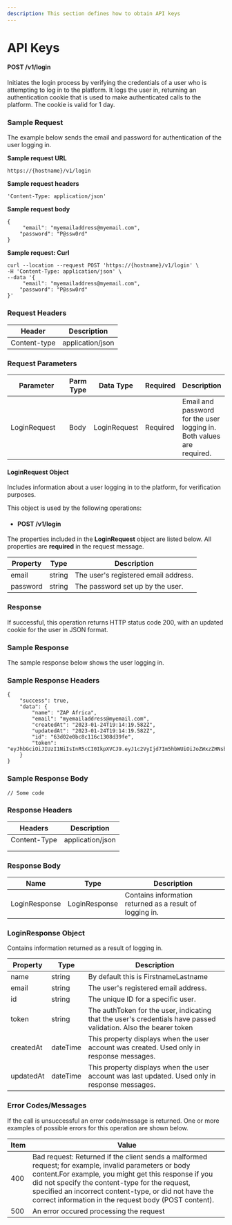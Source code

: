 ```yaml
---
description: This section defines how to obtain API keys
---
```


# API Keys

#### POST /v1/login&#x20;

Initiates the login process by verifying the credentials of a user who is attempting to log in to the platform. It logs the user in, returning an authentication cookie that is used to make authenticated calls to the platform. The cookie is valid for 1 day.

### Sample Request&#x20;

The example below sends the email and password for authentication of the user logging in.

**Sample request URL**

```
https://{hostname}/v1/login
```

**Sample request headers**

```
'Content-Type: application/json'
```

**Sample request body**

```
{
     "email": "myemailaddress@myemail.com",
    "password": "P@ssw0rd"
}
```

**Sample request: Curl**

```markup
curl --location --request POST 'https://{hostname}/v1/login' \
-H 'Content-Type: application/json' \
--data '{
     "email": "myemailaddress@myemail.com",
    "password": "P@ssw0rd"
}'
```

### Request Headers&#x20;

| Header       | Description      |
| ------------ | ---------------- |
| Content-type | application/json |

### Request Parameters&#x20;

<table><thead><tr><th width="237">Parameter</th><th>Parm Type</th><th>Data Type</th><th>Required</th><th>Description</th></tr></thead><tbody><tr><td>LoginRequest</td><td>Body</td><td>LoginRequest</td><td>Required</td><td>Email and password for the user logging in. Both values are required.</td></tr></tbody></table>

#### LoginRequest Object

Includes information about a user logging in to the platform, for verification purposes.

This object is used by the following operations:

* #### POST /v1/login&#x20;

The properties included in the **LoginRequest** object are listed below. All properties are **required** in the request message.

| Property | Type   | Description                          |
| -------- | ------ | ------------------------------------ |
| email    | string | The user's registered email address. |
| password | string | The password set up by the user.     |

### Response

If successful, this operation returns HTTP status code 200, with an updated cookie for the user in JSON format.

### Sample Response

The sample response below shows the user logging in.

### Sample Response Headers

```
{
    "success": true,
    "data": {
        "name": "ZAP Africa",
        "email": "myemailaddress@myemail.com",
        "createdAt": "2023-01-24T19:14:19.582Z",
        "updatedAt": "2023-01-24T19:14:19.582Z",
        "id": "63d02e0bc8c116c1308d39fe",
        "token": "eyJhbGciOiJIUzI1NiIsInR5cCI0IkpXVCJ9.eyJ1c2VyIjd7Im5hbWUiOiJoZWxzZHNsbyIsImVtYWlsIjoiaHVoc2lAZGtzMml3d3NkLmNvbSIsImNyZWF0ZWRBdCI6IjIwMjMtMDEtMjRUMTk6MTQ6MTkuNTgyWiIsInVwZGF0ZWRBdCI6IjIwMjMtMDEtMjRUMTk6MTQ6MTkuNTgyWiIsImlkIjoiNjNkMDJlMGJjOGMxMTZjMTMwOGQ1OWZlIn0sImlhdCI6MTY3NDY5MTcxMSwiZXhwIjoxNjc0Nzc4MTExfQ.WGnGojIgQLBY3ZsRdF26jazSJPb1csyBkDceAQ7GHvk"
    }
}
```

### Sample Response Body

```
// Some code
```

### Response Headers

| Headers      | Description      |
| ------------ | ---------------- |
| Content-Type | application/json |
|              |                  |
|              |                  |

### Response Body

| Name          | Type          | Description                                              |
| ------------- | ------------- | -------------------------------------------------------- |
| LoginResponse | LoginResponse | Contains information returned as a result of logging in. |

### LoginResponse Object

Contains information returned as a result of logging in.

| Property  | Type     | Description                                                                                                      |
| --------- | -------- | ---------------------------------------------------------------------------------------------------------------- |
| name      | string   | By default this is FirstnameLastname                                                                             |
| email     | string   | The user's registered email address.                                                                             |
| id        | string   | The unique ID for a specific user.                                                                               |
| token     | string   | The authToken for the user, indicating that the user's credentials have passed validation. Also the bearer token |
| createdAt | dateTime | This property displays when the user account was created. Used only in response messages.                        |
| updatedAt | dateTime | This property displays when the user account was last updated. Used only in response messages.                   |

### Error Codes/Messages

If the call is unsuccessful an error code/message is returned. One or more examples of possible errors for this operation are shown below.

| Item | Value                                                                                                                                                                                                                                                                                                                             |
| ---- | --------------------------------------------------------------------------------------------------------------------------------------------------------------------------------------------------------------------------------------------------------------------------------------------------------------------------------- |
| 400  | Bad request: Returned if the client sends a malformed request; for example, invalid parameters or body content.For example, you might get this response if you did not specify the content-type for the request, specified an incorrect content-type, or did not have the correct information in the request body (POST content). |
| 500  | An error occured processing the request                                                                                                                                                                                                                                                                                           |

